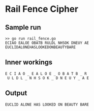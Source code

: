 # Rail Fence Cipher  
## Sample run
```
>> go run rail_fence.go
ECIAO EALOE OBATB RULDL NHSOK DNEUY AE
EUCLIDALONEHASLOOKEDONBEAUTYBARE
```

## Inner workings
```
E C I A O _ E A L O E _ O B A T B _ R
 U L D L _ N H S O K _ D N E U Y _ A E
```

## Output
```
EUCLID ALONE HAS LOOKED ON BEAUTY BARE
```
